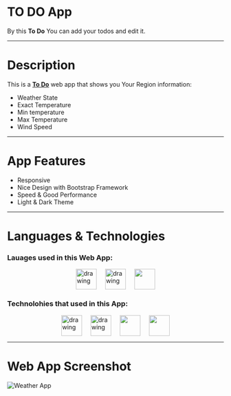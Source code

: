 # TO DO App

By this **To Do** You can add your todos and edit it.

---

# Description

This is a [**To Do**](https://todolist-a.vercel.app/) web app that shows you Your Region information:

- Weather State
- Exact Temperature
- Min temperature
- Max Temperature
- Wind Speed

---

# App Features

- Responsive
- Nice Design with Bootstrap Framework
- Speed & Good Performance
- Light & Dark Theme

---

# Languages & Technologies

### Lauages used in this Web App:

<div style="display: flex; justify-content: center; align-items: center; gap: 20px;">
  <a href="https://developer.mozilla.org/en-US/docs/Web/HTML"><img src="https://img.icons8.com/color/48/000000/html-5--v1.png" alt="drawing" width="48" height="48"/></a>
  <a href="https://developer.mozilla.org/en-US/docs/Web/CSS?retiredLocale=ar"><img src="https://img.icons8.com/color/48/000000/css3.png" alt="drawing" width="48" height="48"/></a>
  <a href="https://www.javascript.com/"><img src="https://img.icons8.com/color/48/000000/javascript--v2.png" width="48" height="48"/></a>
</div>

### Technolohies that used in this App:

<div style="display: flex; justify-content: center; align-items: center; gap: 20px;">
  <a href="https://reactjs.org/"><img src="https://cdn-icons-png.flaticon.com/512/3334/3334886.png" alt="drawing" width="48" height="48"/></a>
  <a href="https://redux.js.org/"><img src="https://cdn.iconscout.com/icon/free/png-64/redux-3521674-2945118.png" alt="drawing" width="48" height="48"/></a>
  <a href="https://getbootstrap.com/"><img src="https://img.icons8.com/color/48/000000/bootstrap.png" width="48" height="48"/></a>
  <a href="https://styled-components.com/"><img src="https://cdn.iconscout.com/icon/premium/png-64-thumb/nail-polish-73-761221.png" width="48" height="48"/></a>
</div>

---

# Web App Screenshot

![Weather App](https://github.com/ahmedmohmd/to-do-app/blob/main/app-screenshot.png?raw=true)
